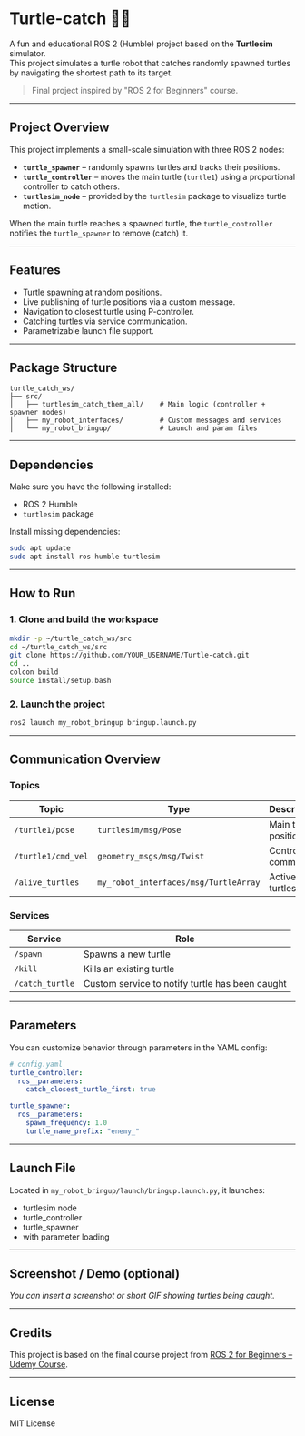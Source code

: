 # Turtle-catch 🐢🎯

A fun and educational ROS 2 (Humble) project based on the **Turtlesim** simulator.  
This project simulates a turtle robot that catches randomly spawned turtles by navigating the shortest path to its target.  

> Final project inspired by "ROS 2 for Beginners" course.

---

## Project Overview

This project implements a small-scale simulation with three ROS 2 nodes:

- **`turtle_spawner`** – randomly spawns turtles and tracks their positions.
- **`turtle_controller`** – moves the main turtle (`turtle1`) using a proportional controller to catch others.
- **`turtlesim_node`** – provided by the `turtlesim` package to visualize turtle motion.

When the main turtle reaches a spawned turtle, the `turtle_controller` notifies the `turtle_spawner` to remove (catch) it.

---

## Features

- Turtle spawning at random positions.
- Live publishing of turtle positions via a custom message.
- Navigation to closest turtle using P-controller.
- Catching turtles via service communication.
- Parametrizable launch file support.

---

## Package Structure

```
turtle_catch_ws/
├── src/
│   ├── turtlesim_catch_them_all/    # Main logic (controller + spawner nodes)
│   ├── my_robot_interfaces/         # Custom messages and services
│   └── my_robot_bringup/            # Launch and param files
```

---

## Dependencies

Make sure you have the following installed:

- ROS 2 Humble
- `turtlesim` package

Install missing dependencies:

```bash
sudo apt update
sudo apt install ros-humble-turtlesim
```

---

## How to Run

### 1. Clone and build the workspace

```bash
mkdir -p ~/turtle_catch_ws/src
cd ~/turtle_catch_ws/src
git clone https://github.com/YOUR_USERNAME/Turtle-catch.git
cd ..
colcon build
source install/setup.bash
```

### 2. Launch the project

```bash
ros2 launch my_robot_bringup bringup.launch.py
```

---

## Communication Overview

### Topics

| Topic | Type | Description |
|-------|------|-------------|
| `/turtle1/pose` | `turtlesim/msg/Pose` | Main turtle position |
| `/turtle1/cmd_vel` | `geometry_msgs/msg/Twist` | Control commands |
| `/alive_turtles` | `my_robot_interfaces/msg/TurtleArray` | Active turtles list |

### Services

| Service | Role |
|---------|------|
| `/spawn` | Spawns a new turtle |
| `/kill` | Kills an existing turtle |
| `/catch_turtle` | Custom service to notify turtle has been caught |

---

## Parameters

You can customize behavior through parameters in the YAML config:

```yaml
# config.yaml
turtle_controller:
  ros__parameters:
    catch_closest_turtle_first: true

turtle_spawner:
  ros__parameters:
    spawn_frequency: 1.0
    turtle_name_prefix: "enemy_"
```

---

## Launch File

Located in `my_robot_bringup/launch/bringup.launch.py`, it launches:

- turtlesim node
- turtle_controller
- turtle_spawner
- with parameter loading

---

## Screenshot / Demo (optional)

_You can insert a screenshot or short GIF showing turtles being caught._

---

## Credits

This project is based on the final course project from [ROS 2 for Beginners – Udemy Course](https://www.udemy.com/course/ros2-for-beginners/).

---

## License

MIT License

